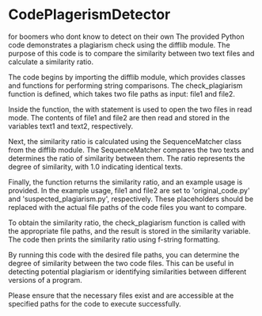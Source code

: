 # CodePlagerismDetector
for boomers who dont know to detect on their own
The provided Python code demonstrates a plagiarism check using the difflib module. The purpose of this code is to compare the similarity between two text files and calculate a similarity ratio.

The code begins by importing the difflib module, which provides classes and functions for performing string comparisons. The check_plagiarism function is defined, which takes two file paths as input: file1 and file2.

Inside the function, the with statement is used to open the two files in read mode. The contents of file1 and file2 are then read and stored in the variables text1 and text2, respectively.

Next, the similarity ratio is calculated using the SequenceMatcher class from the difflib module. The SequenceMatcher compares the two texts and determines the ratio of similarity between them. The ratio represents the degree of similarity, with 1.0 indicating identical texts.

Finally, the function returns the similarity ratio, and an example usage is provided. In the example usage, file1 and file2 are set to 'original_code.py' and 'suspected_plagiarism.py', respectively. These placeholders should be replaced with the actual file paths of the code files you want to compare.

To obtain the similarity ratio, the check_plagiarism function is called with the appropriate file paths, and the result is stored in the similarity variable. The code then prints the similarity ratio using f-string formatting.

By running this code with the desired file paths, you can determine the degree of similarity between the two code files. This can be useful in detecting potential plagiarism or identifying similarities between different versions of a program.

Please ensure that the necessary files exist and are accessible at the specified paths for the code to execute successfully.
